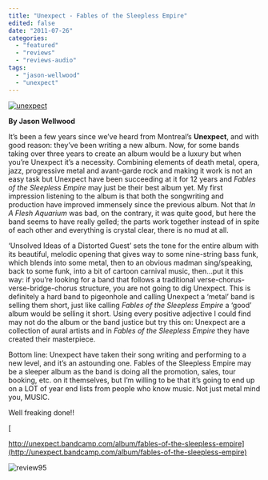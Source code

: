 ```yaml
---
title: "Unexpect - Fables of the Sleepless Empire"
edited: false
date: "2011-07-26"
categories:
  - "featured"
  - "reviews"
  - "reviews-audio"
tags:
  - "jason-wellwood"
  - "unexpect"
---
```


[![](http://www.hellbound.ca/wp-content/uploads/2011/07/unexpect.jpg "unexpect")](http://www.hellbound.ca/wp-content/uploads/2011/07/unexpect.jpg)

**By Jason Wellwood**

It’s been a few years since we’ve heard from Montreal’s **Unexpect**, and with good reason: they’ve been writing a new album. Now, for some bands taking over three years to create an album would be a luxury but when you’re Unexpect it’s a necessity. Combining elements of death metal, opera, jazz, progressive metal and avant-garde rock and making it work is not an easy task but Unexpect have been succeeding at it for 12 years and _Fables of the Sleepless Empire_ may just be their best album yet. My first impression listening to the album is that both the songwriting and production have improved immensely since the previous album. Not that _In A Flesh Aquarium_ was bad, on the contrary, it was quite good, but here the band seems to have really gelled; the parts work together instead of in spite of each other and everything is crystal clear, there is no mud at all.

‘Unsolved Ideas of a Distorted Guest’ sets the tone for the entire album with its beautiful, melodic opening that gives way to some nine-string bass funk, which blends into some metal, then to an obvious madman sing/speaking, back to some funk, into a bit of cartoon carnival music, then...put it this way: if you’re looking for a band that follows a traditional verse-chorus-verse-bridge-chorus structure, you are not going to dig Unexpect. This is definitely a hard band to pigeonhole and calling Unexpect a ‘metal’ band is selling them short, just like calling _Fables of the Sleepless Empire_ a ‘good’ album would be selling it short. Using every positive adjective I could find may not do the album or the band justice but try this on: Unexpect are a collection of aural artists and in _Fables of the Sleepless Empire_ they have created their masterpiece.

Bottom line: Unexpect have taken their song writing and performing to a new level, and it’s an astounding one. Fables of the Sleepless Empire may be a sleeper album as the band is doing all the promotion, sales, tour booking, etc. on it themselves, but I’m willing to be that it’s going to end up on a LOT of year end lists from people who know music. Not just metal mind you, MUSIC.

Well freaking done!!

[

http://unexpect.bandcamp.com/album/fables-of-the-sleepless-empire](http://unexpect.bandcamp.com/album/fables-of-the-sleepless-empire)

![](http://www.hellbound.ca/wp-content/uploads/2009/07/review951.png "review95")
